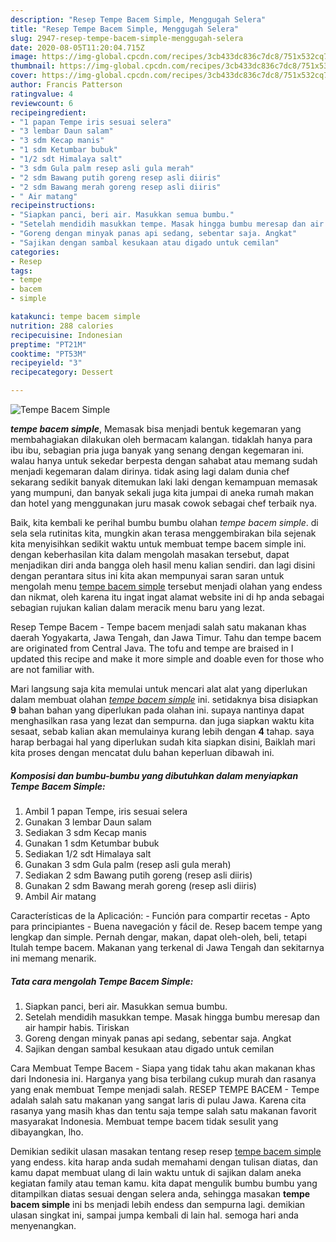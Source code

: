 ```yaml
---
description: "Resep Tempe Bacem Simple, Menggugah Selera"
title: "Resep Tempe Bacem Simple, Menggugah Selera"
slug: 2947-resep-tempe-bacem-simple-menggugah-selera
date: 2020-08-05T11:20:04.715Z
image: https://img-global.cpcdn.com/recipes/3cb433dc836c7dc8/751x532cq70/tempe-bacem-simple-foto-resep-utama.jpg
thumbnail: https://img-global.cpcdn.com/recipes/3cb433dc836c7dc8/751x532cq70/tempe-bacem-simple-foto-resep-utama.jpg
cover: https://img-global.cpcdn.com/recipes/3cb433dc836c7dc8/751x532cq70/tempe-bacem-simple-foto-resep-utama.jpg
author: Francis Patterson
ratingvalue: 4
reviewcount: 6
recipeingredient:
- "1 papan Tempe iris sesuai selera"
- "3 lembar Daun salam"
- "3 sdm Kecap manis"
- "1 sdm Ketumbar bubuk"
- "1/2 sdt Himalaya salt"
- "3 sdm Gula palm resep asli gula merah"
- "2 sdm Bawang putih goreng resep asli diiris"
- "2 sdm Bawang merah goreng resep asli diiris"
- " Air matang"
recipeinstructions:
- "Siapkan panci, beri air. Masukkan semua bumbu."
- "Setelah mendidih masukkan tempe. Masak hingga bumbu meresap dan air hampir habis. Tiriskan"
- "Goreng dengan minyak panas api sedang, sebentar saja. Angkat"
- "Sajikan dengan sambal kesukaan atau digado untuk cemilan"
categories:
- Resep
tags:
- tempe
- bacem
- simple

katakunci: tempe bacem simple 
nutrition: 288 calories
recipecuisine: Indonesian
preptime: "PT21M"
cooktime: "PT53M"
recipeyield: "3"
recipecategory: Dessert

---
```



![Tempe Bacem Simple](https://img-global.cpcdn.com/recipes/3cb433dc836c7dc8/751x532cq70/tempe-bacem-simple-foto-resep-utama.jpg)

<b><i>tempe bacem simple</i></b>, Memasak bisa menjadi bentuk kegemaran yang membahagiakan dilakukan oleh bermacam kalangan. tidaklah hanya para ibu ibu, sebagian pria juga banyak yang senang dengan kegemaran ini. walau hanya untuk sekedar berpesta dengan sahabat atau memang sudah menjadi kegemaran dalam dirinya. tidak asing lagi dalam dunia chef sekarang sedikit banyak ditemukan laki laki dengan kemampuan memasak yang mumpuni, dan banyak sekali juga kita jumpai di aneka rumah makan dan hotel yang menggunakan juru masak cowok sebagai chef terbaik nya.

Baik, kita kembali ke perihal bumbu bumbu olahan <i>tempe bacem simple</i>. di sela sela rutinitas kita, mungkin akan terasa menggembirakan bila sejenak kita menyisihkan sedikit waktu untuk membuat tempe bacem simple ini. dengan keberhasilan kita dalam mengolah masakan tersebut, dapat menjadikan diri anda bangga oleh hasil menu kalian sendiri. dan lagi disini dengan perantara situs ini kita akan mempunyai saran saran untuk mengolah menu <u>tempe bacem simple</u> tersebut menjadi olahan yang endess dan nikmat, oleh karena itu ingat ingat alamat website ini di hp anda sebagai sebagian rujukan kalian dalam meracik menu baru yang lezat.

Resep Tempe Bacem - Tempe bacem menjadi salah satu makanan khas daerah Yogyakarta, Jawa Tengah, dan Jawa Timur. Tahu dan tempe bacem are originated from Central Java. The tofu and tempe are braised in I updated this recipe and make it more simple and doable even for those who are not familiar with.


Mari langsung saja kita memulai untuk mencari alat alat yang diperlukan dalam membuat olahan <u><i>tempe bacem simple</i></u> ini. setidaknya bisa disiapkan <b>9</b> bahan bahan yang diperlukan pada olahan ini. supaya nantinya dapat menghasilkan rasa yang lezat dan sempurna. dan juga siapkan waktu kita sesaat, sebab kalian akan memulainya kurang lebih dengan <b>4</b> tahap. saya harap berbagai hal yang diperlukan sudah kita siapkan disini, Baiklah mari kita proses dengan mencatat dulu bahan keperluan dibawah ini.

<!--inarticleads1-->

##### Komposisi dan bumbu-bumbu yang dibutuhkan dalam menyiapkan Tempe Bacem Simple:

1. Ambil 1 papan Tempe, iris sesuai selera
1. Gunakan 3 lembar Daun salam
1. Sediakan 3 sdm Kecap manis
1. Gunakan 1 sdm Ketumbar bubuk
1. Sediakan 1/2 sdt Himalaya salt
1. Gunakan 3 sdm Gula palm (resep asli gula merah)
1. Sediakan 2 sdm Bawang putih goreng (resep asli diiris)
1. Gunakan 2 sdm Bawang merah goreng (resep asli diiris)
1. Ambil  Air matang


Características de la Aplicación: - Función para compartir recetas - Apto para principiantes - Buena navegación y fácil de. Resep bacem tempe yang lengkap dan simple. Pernah dengar, makan, dapat oleh-oleh, beli, tetapi Itulah tempe bacem. Makanan yang terkenal di Jawa Tengah dan sekitarnya ini memang menarik. 

<!--inarticleads2-->

##### Tata cara mengolah Tempe Bacem Simple:

1. Siapkan panci, beri air. Masukkan semua bumbu.
1. Setelah mendidih masukkan tempe. Masak hingga bumbu meresap dan air hampir habis. Tiriskan
1. Goreng dengan minyak panas api sedang, sebentar saja. Angkat
1. Sajikan dengan sambal kesukaan atau digado untuk cemilan


Cara Membuat Tempe Bacem - Siapa yang tidak tahu akan makanan khas dari Indonesia ini. Harganya yang bisa terbilang cukup murah dan rasanya yang enak membuat Tempe menjadi salah. RESEP TEMPE BACEM - Tempe adalah salah satu makanan yang sangat laris di pulau Jawa. Karena cita rasanya yang masih khas dan tentu saja tempe salah satu makanan favorit masyarakat Indonesia. Membuat tempe bacem tidak sesulit yang dibayangkan, lho. 

Demikian sedikit ulasan masakan tentang resep resep <u>tempe bacem simple</u> yang endess. kita harap anda sudah memahami dengan tulisan diatas, dan kamu dapat membuat ulang di lain waktu untuk di sajikan dalam aneka kegiatan family atau teman kamu. kita dapat mengulik bumbu bumbu yang ditampilkan diatas sesuai dengan selera anda, sehingga masakan <b>tempe bacem simple</b> ini bs menjadi lebih endess dan sempurna lagi. demikian ulasan singkat ini, sampai jumpa kembali di lain hal. semoga hari anda menyenangkan.

